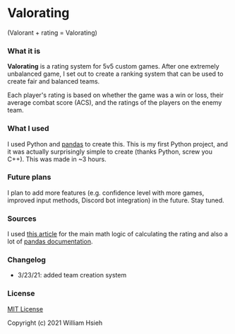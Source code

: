 # Valorating
(Valorant + rating = Valorating)

### What it is

**Valorating** is a rating system for 5v5 custom games. After one extremely unbalanced game, I set out to create a ranking system that can be used to create fair and balanced teams.

Each player's rating is based on whether the game was a win or loss, their average combat score (ACS), and the ratings of the players on the enemy team.

### What I used

I used Python and [pandas](https://pandas.pydata.org/) to create this. This is my first Python project, and it was actually surprisingly simple to create (thanks Python, screw you C++). This was made in ~3 hours.

### Future plans

I plan to add more features (e.g. confidence level with more games, improved input methods, Discord bot integration) in the future. Stay tuned.

### Sources

I used [this article](https://ryanmadden.net/posts/Adapting-Elo) for the main math logic of calculating the rating and also a lot of [pandas documentation](https://pandas.pydata.org/docs/).

### Changelog

- 3/23/21: added team creation system

### License

[MIT License](https://opensource.org/licenses/MIT)

Copyright (c) 2021 William Hsieh